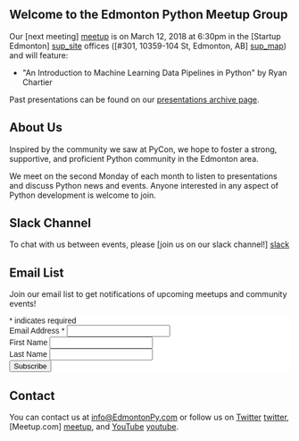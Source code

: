## Welcome to the Edmonton Python Meetup Group
Our [next meeting] [meetup] is on March 12, 2018 at 6:30pm in the [Startup Edmonton] [sup_site] offices ([#301, 10359-104 St, Edmonton, AB] [sup_map]) and will feature:

* "An Introduction to Machine Learning Data Pipelines in Python" by Ryan Chartier

Past presentations can be found on our [presentations archive page](presentations).

## About Us

Inspired by the community we saw at PyCon, we hope to foster a strong, supportive, and proficient Python community in the Edmonton area.

We meet on the second Monday of each month to listen to presentations and discuss Python news and events. Anyone interested in any aspect of Python development is welcome to join.

## Slack Channel

To chat with us between events, please [join us on our slack channel!] [slack]

## Email List

Join our email list to get notifications of upcoming meetups and community events!

<!-- Begin MailChimp Signup Form -->
<link href="//cdn-images.mailchimp.com/embedcode/classic-081711.css" rel="stylesheet" type="text/css">
<style type="text/css">
  #mc_embed_signup{background:#fff; clear:left; font:14px Helvetica,Arial,sans-serif; }
  /* Add your own MailChimp form style overrides in your site stylesheet or in this style block.
  We recommend moving this block and the preceding CSS link to the HEAD of your HTML file. */
</style>
<div id="mc_embed_signup">
  <form action="//edmontonpy.us9.list-manage.com/subscribe/post?u=b3377971738be8db970d7d484&amp;id=86a639392d" method="post" id="mc-embedded-subscribe-form" name="mc-embedded-subscribe-form" class="validate" target="_blank" novalidate>
    <div id="mc_embed_signup_scroll">
      <div class="indicates-required"><span class="asterisk">*</span> indicates required</div>
      <div class="mc-field-group">
        <label for="mce-EMAIL">Email Address  <span class="asterisk">*</span>
        </label>
        <input type="email" value="" name="EMAIL" class="required email" id="mce-EMAIL">
      </div>
      <div class="mc-field-group">
        <label for="mce-FNAME">First Name </label>
        <input type="text" value="" name="FNAME" class="" id="mce-FNAME">
      </div>
      <div class="mc-field-group">
        <label for="mce-LNAME">Last Name </label>
        <input type="text" value="" name="LNAME" class="" id="mce-LNAME">
      </div>
      <div id="mce-responses" class="clear">
        <div class="response" id="mce-error-response" style="display:none"></div>
        <div class="response" id="mce-success-response" style="display:none"></div>
      </div>    <!-- real people should not fill this in and expect good things - do not remove this or risk form bot signups-->
      <div style="position: absolute; left: -5000px;"><input type="text" name="b_b3377971738be8db970d7d484_86a639392d" tabindex="-1" value=""></div>
      <div class="clear"><input type="submit" value="Subscribe" name="subscribe" id="mc-embedded-subscribe" class="button"></div>
    </div>
  </form>
</div>

<!--End mc_embed_signup-->

## Contact

You can contact us at info@EdmontonPy.com or follow us on [Twitter] [twitter], [Meetup.com] [meetup], and [YouTube] [youtube].

[meetup]:        https://www.meetup.com/startupedmonton/events/dtflxjyxfbqb/
[slack]:         http://EdmontonPyInvite.herokuapp.com/
[sup_site]:      http://www.startupedmonton.com      "Startup Edmonton"
[sup_map]:       http://maps.google.ca/maps?q=Startup+Edmonton,+10359+104+Street+Northwest,+Edmonton,+AB&hl=en&ll=53.545816,-113.499069&spn=0.042482,0.111151&sll=53.545816,-113.499069&sspn=0.042482,0.111151&hq=Startup+Edmonton,+10359+104+Street&hnear=Northwest+Edmonton,+Edmonton,+Division+No.+11,+Alberta&t=m&z=14 "Startup Edmonton Offices"
[twitter]:       https://twitter.com/EdmontonPy      "Edmonton.py on Twitter"
[youtube]:       http://www.youtube.com/EdmontonPy   "Edmonton.py on YouTube"

[aaron]:      http://aaronfay.ca                   "Aaron Fay"
[abram]:      http://softwareprocess.es            "Abram Hindle"
[aden]:       https://twitter.com/adengrue         "Aden Grue on Twitter"
[ashia]:      https://twitter.com/laidibugz        "Ashia Zawaduk on Twitter"
[brian]:      https://twitter.com/bforst           "Brian Forst on Twitter"
[burkhard]:   http://seite9.de                     "Burkhard Ritter"
[chris]:      http://cwant.ca                      "Chris Want"
[curtis]:     https://twitter.com/ccollicutt       "Curtis Collicutt on Twitter"
[dan]:        https://ca.linkedin.com/in/daniel-mouris-baa4b972 "Dan Mouris"
[daniel]:     http://danielnephin.net              "Daniel Nephin"
[gezim]:      http://hndigest.com                  "Gezim Hoxha"
[johnrobbins]:  https://twitter.com/JershMagersh
[joshreynolds]: https://twitter.com/J0bbins
[lewis]:      https://twitter.com/lgunsch          "Lewis Gunsch on Twitter"
[matthew]:    https://github.com/MatthewDarling    "Matthew Darling on GitHub"
[scott]:      https://twitter.com/ScottBarkman     "Scott Barkman on Twitter"
[tim]:        https://twitter.com/TimFletcher      "Tim Fletcher on Twitter"
[william]:    http://minchin.ca                    "William Minchin"
